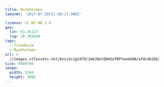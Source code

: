 ```yaml
---
title: Munkholmen
takenAt: '2017-07-29T11:38:17.000Z'

license: CC BY-ND 3.0
geo:
  lat: 63.45123
  lng: 10.383688
tags:
  - Trondheim
  - Munkholmen
url: >-
  //images.ctfassets.net/bncv3c2gt878/1m6JQotQDHSefBPYaemU8N/afdc4626b2964868f75e736e258efcb1/munkholmen_36246505825_o
size: 9480766
image:
  width: 5344
  height: 3006
---
```

